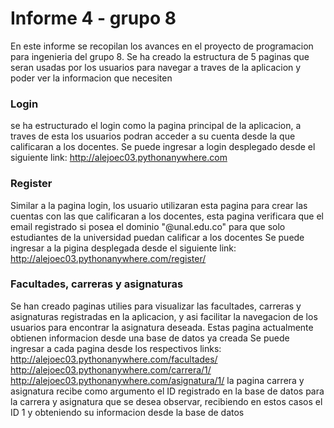 # Informe 4 - grupo 8
En este informe se recopilan los avances en el proyecto de programacion para ingenieria del grupo 8.
Se ha creado la estructura de 5 paginas que seran usadas por los usuarios para  navegar a traves de la aplicacion y poder ver la informacion que necesiten
### Login
se ha estructurado el login como la pagina principal de la aplicacion, a traves de esta los usuarios podran acceder a su cuenta desde la que calificaran a los docentes.
Se puede ingresar a login desplegado desde el siguiente link: http://alejoec03.pythonanywhere.com

### Register
Similar a la pagina login, los usuario utilizaran esta pagina para crear las cuentas con las que calificaran a los docentes, esta pagina verificara que el email registrado si posea el dominio "@unal.edu.co" para que solo estudiantes de la universidad puedan calificar a los docentes
Se puede ingresar a la pigina desplegada desde el siguiente link: http://alejoec03.pythonanywhere.com/register/

### Facultades, carreras y asignaturas
Se han creado paginas utilies para visualizar las facultades, carreras y asignaturas registradas en la aplicacion, y asi facilitar la navegacion de los usuarios para encontrar la asignatura deseada. Estas pagina actualmente obtienen informacion desde una base de datos ya creada
Se puede ingresar a cada pagina desde los respectivos links:
http://alejoec03.pythonanywhere.com/facultades/
http://alejoec03.pythonanywhere.com/carrera/1/
http://alejoec03.pythonanywhere.com/asignatura/1/
la pagina carrera y asignatura recibe como argumento el ID registrado en la base de datos para la carrera y asignatura que se desea observar, recibiendo en estos casos el ID 1 y obteniendo su informacion desde la base de datos